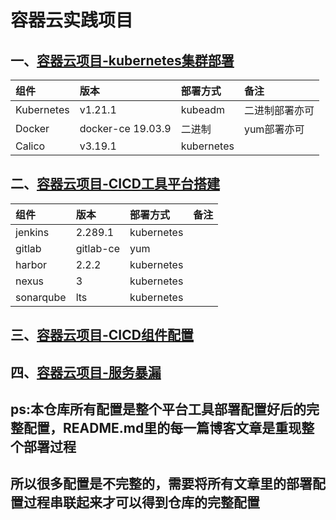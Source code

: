 # 容器云实践项目

## 一、[容器云项目-kubernetes集群部署](https://linuxwt.com/rong-qi-yun-xiang-mu-kubernetesji-qun-da-jian/)

|组件|版本|部署方式|备注|
|:------|:------|:------|:------|   
|Kubernetes|v1.21.1|kubeadm|二进制部署亦可|
|Docker|docker-ce 19.03.9|二进制|yum部署亦可| 
|Calico|v3.19.1|kubernetes||    


## 二、[容器云项目-CICD工具平台搭建](https://linuxwt.com/rong-qi-yun-xiang-mu/)   

|组件|版本|部署方式|备注|
|:------|:------|:------|:------|   
|jenkins|2.289.1|kubernetes||
|gitlab|gitlab-ce|yum|| 
|harbor|2.2.2|kubernetes||   
|nexus|3|kubernetes||   
|sonarqube|lts|kubernetes||   

## 三、[容器云项目-CICD组件配置](https://linuxwt.com/rong-qi-yun-xiang-mu-cicdce-shi-zhun-bei/)    

## 四、[容器云项目-服务暴漏](https://linuxwt.com/rong-qi-yun-xiang-mu-fu-wu-bao-lou/)

## ps:本仓库所有配置是整个平台工具部署配置好后的完整配置，README.md里的每一篇博客文章是重现整个部署过程
## 所以很多配置是不完整的，需要将所有文章里的部署配置过程串联起来才可以得到仓库的完整配置

